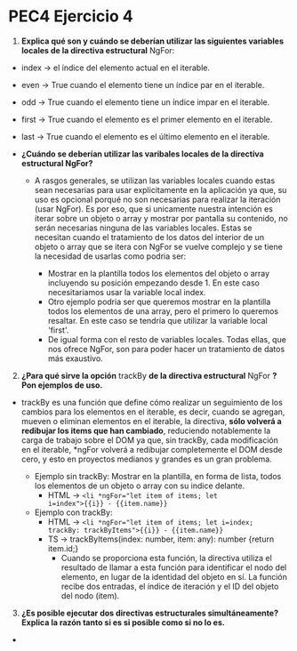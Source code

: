 # PEC4 Ejercicio 4

1. **Explica qué son y cuándo se deberían utilizar las siguientes variables locales de la directiva estructural** NgFor:

- index -> el índice del elemento actual en el iterable.
- even -> True cuando el elemento tiene un índice par en el iterable.
- odd -> True cuando el elemento tiene un índice impar en el iterable.
- first -> True cuando el elemento es el primer elemento en el iterable.
- last -> True cuando el elemento es el último elemento en el iterable.

- **¿Cuándo se deberían utilizar las varibales locales de la directiva estructural NgFor?**

    - A rasgos generales, se utilizan las variables locales cuando estas sean necesarias para usar explicitamente en la aplicación ya que, su uso es opcional porqué no son necesarias para realizar la iteración (usar NgFor). Es por eso, que si unicamente nuestra intención es iterar sobre un objeto o array y mostrar por pantalla su contenido, no serán necesarias ninguna de las variables locales. Estas se necesitan cuando el tratamiento de los datos del interior de un objeto o array que se itera con NgFor se vuelve complejo y se tiene la necesidad de usarlas como podria ser:

      - Mostrar en la plantilla todos los elementos del objeto o array incluyendo su posición empezando desde 1. En este caso necesitariamos usar la variable local index.
      - Otro ejemplo podria ser que queremos mostrar en la plantilla todos los elementos de una array, pero el primero lo queremos resaltar. En este caso se tendría que utilizar la variable local 'first'.
      - De igual forma con el resto de variables locales. Todas ellas, que nos ofrece NgFor, son para poder hacer un tratamiento de datos más exaustivo.

2. **¿Para qué sirve la opción** trackBy **de la directiva estructural** NgFor **? Pon ejemplos de uso.**

- trackBy es una función que define cómo realizar un seguimiento de los cambios para los elementos en el iterable, es decir, cuando se agregan, mueven o eliminan elementos en el iterable, la directiva, **sólo volverá a redibujar los items que han cambiado**, reduciendo notablemente la carga de trabajo sobre el DOM ya que, sin trackBy, cada modificación en el iterable, *ngFor volverá a redibujar completemente el DOM desde cero, y esto en proyectos medianos y grandes es un gran problema.

   - Ejemplo sin trackBy: Mostrar en la plantilla, en forma de lista, todos los elementos de un objeto o array con su indice delante.
      - HTML -> <code><li *ngFor="let item of items; let i=index">{{i}} - {{item.name}}</li></code>
   - Ejemplo con trackBy: 
      - HTML -> <code><li *ngFor="let item of items; let i=index; trackBy: trackByItems">{{i}} - {{item.name}}</li></code>
      - TS -> trackByItems(index: number, item: any): number {return item.id;}
        - Cuando se proporciona esta función, la directiva utiliza el resultado de llamar a esta función para identificar el nodo del elemento, en lugar de la identidad del objeto en sí. La función recibe dos entradas, el índice de iteración y el ID del objeto del nodo (item).

3. **¿Es posible ejecutar dos directivas estructurales simultáneamente? Explica la razón tanto si es si posible como si no lo es.**

- 